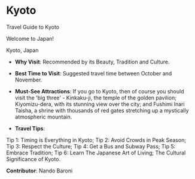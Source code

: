 # Kyoto
Travel Guide to Kyoto

Welcome to Japan!

Kyoto, Japan

  - **Why Visit**: Recommended by its Beauty, Tradition and Culture.
    
  - **Best Time to Visit**: Suggested travel time between October and November.
    
  - **Must-See Attractions**: If you go to Kyoto, then of course you should visit the 'big three' - Kinkaku-ji, the temple of the golden pavilion; Kiyomizu-dera, with its stunning view over the city; and Fushimi Inari Taisha, a shrine with thousands of red gates stretching up a mystically atmospheric mountain.
    
  - **Travel Tips**:

Tip 1: Timing is Everything in Kyoto; Tip 2: Avoid Crowds in Peak Season; Tip 3: Respect the Culture; Tip 4: Get a Bus and Subway Pass; Tip 5: Embrace Tradition; Tip 6: Learn The Japanese Art of Living; The Cultural Significance of Kyoto.
  
**Contributor**: Nando Baroni
